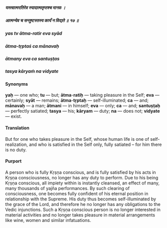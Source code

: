 ##### यस्त्वात्मरतिरेव स्यादात्मतृप्तश्च मानवः ।
##### आत्मन्येव च सन्तुष्टस्तस्य कार्यं न विद्यते ॥ १७ ॥

##### yas tv ātma-ratir eva syād
##### ātma-tṛptaś ca mānavaḥ
##### ātmany eva ca santuṣṭas
##### tasya kāryaṁ na vidyate

#### Synonyms

**yaḥ** — one who; **tu** — but; **ātma**-**ratiḥ** — taking pleasure in the Self; **eva** — certainly; **syāt** — remains; **ātma**-**tṛptaḥ** — self-illuminated; **ca** — and; **mānavaḥ** — a man; **ātmani** — in himself; **eva** — only; **ca** — and; **santuṣṭaḥ** — perfectly satiated; **tasya** — his; **kāryam** — duty; **na** — does not; **vidyate** — exist.

#### Translation

But for one who takes pleasure in the Self, whose human life is one of self-realization, and who is satisfied in the Self only, fully satiated – for him there is no duty.

#### Purport

A person who is fully Kṛṣṇa conscious, and is fully satisfied by his acts in Kṛṣṇa consciousness, no longer has any duty to perform. Due to his being Kṛṣṇa conscious, all impiety within is instantly cleansed, an effect of many, many thousands of yajña performances. By such clearing of consciousness, one becomes fully confident of his eternal position in relationship with the Supreme. His duty thus becomes self-illuminated by the grace of the Lord, and therefore he no longer has any obligations to the Vedic injunctions. Such a Kṛṣṇa conscious person is no longer interested in material activities and no longer takes pleasure in material arrangements like wine, women and similar infatuations.